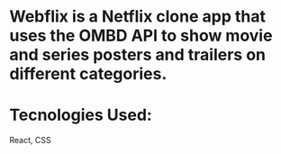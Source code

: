 # Webflix is a Netflix clone app that uses the OMBD API to show movie and series posters and trailers on different categories.

# Tecnologies Used:
React, CSS
